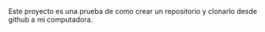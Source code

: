 Este proyecto es una prueba de como crear un repositorio y clonarlo desde github a mi computadora.
 
